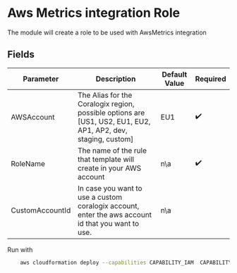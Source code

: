 # Aws Metrics integration Role

The module will create a role to be used with AwsMetrics integration

## Fields

| Parameter | Description | Default Value | Required |
|-----------|-------------|---------------|----------|
| AWSAccount | The Alias for the Coralogix region, possible options are [US1, US2, EU1, EU2, AP1, AP2, dev, staging, custom] | EU1 | :heavy_check_mark: |
| RoleName | The name of the rule that template will create in your AWS account | n\a | :heavy_check_mark: |
| CustomAccountId | In case you want to use a custom coralogix account, enter the aws account id that you want to use.| n\a  | |

Run with 

```bash
    aws cloudformation deploy --capabilities CAPABILITY_IAM  CAPABILITY_NAMED_IAM --template-file template.yaml --stack-name c4c-cloudwatch-metrics-integration --parameter-overrides AWSAccount=EU2 RoleName=coralogix-aws-pull-integration
```
